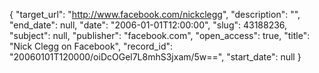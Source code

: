 {
  "target_url": "http://www.facebook.com/nickclegg", 
  "description": "", 
  "end_date": null, 
  "date": "2006-01-01T12:00:00", 
  "slug": 43188236, 
  "subject": null, 
  "publisher": "facebook.com", 
  "open_access": true, 
  "title": "Nick Clegg on Facebook", 
  "record_id": "20060101T120000/oiDcOGel7L8mhS3jxam/5w==", 
  "start_date": null
}

